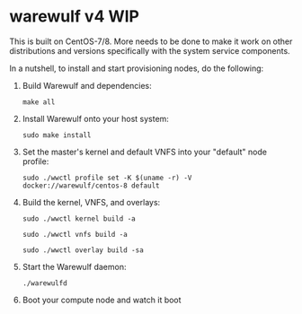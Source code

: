 # warewulf v4 WIP

This is built on CentOS-7/8. More needs to be done to make it work on other
distributions and versions specifically with the system service
components.

In a nutshell, to install and start provisioning nodes, do the following:

1. Build Warewulf and dependencies:

    `make all`
    
1. Install Warewulf onto your host system:

    `sudo make install`
    
1. Set the master's kernel and default VNFS into your "default" node profile:

    `sudo ./wwctl profile set -K $(uname -r) -V docker://warewulf/centos-8 default`
    

1. Build the kernel, VNFS, and overlays:

    `sudo ./wwctl kernel build -a`
    
    `sudo ./wwctl vnfs build -a`

    `sudo ./wwctl overlay build -sa`
    
1. Start the Warewulf daemon:

    `./warewulfd`
    
1. Boot your compute node and watch it boot

